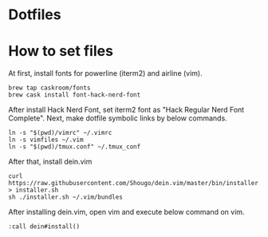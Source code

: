 # Dotfiles

# How to set files
At first, install fonts for powerline (iterm2)  and airline (vim).

```
brew tap caskroom/fonts
brew cask install font-hack-nerd-font
```

After install Hack Nerd Font, set iterm2 font as "Hack Regular Nerd Font Complete".
Next, make dotfile symbolic links by below commands.

```
ln -s "$(pwd)/vimrc" ~/.vimrc
ln -s vimfiles ~/.vim
ln -s "$(pwd)/tmux.conf" ~/.tmux_conf
```

After that, install dein.vim

```
curl https://raw.githubusercontent.com/Shougo/dein.vim/master/bin/installer.sh > installer.sh
sh ./installer.sh ~/.vim/bundles
```

After installing dein.vim, open vim and execute below command on vim.

```
:call dein#install()
```
